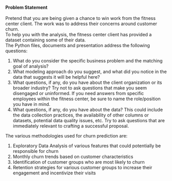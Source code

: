 **Problem Statement**
<br>
<br>
Pretend that you are being given a chance to win work from the fitness center client. The work was to address their concerns around customer churn. 
<br>
To help you with the analysis, the fitness center client has provided a dataset containing some of their data. 
<br>
The Python files, documents and presentation address the following questions:
1. What do you consider the specific business problem and the matching goal of analysis?
2. What modeling approach do you suggest, and what did you notice in the data that suggests it will be helpful here?
3. What questions, if any, do you have about the client organization or its broader industry? Try not to ask questions that make you seem disengaged or uninformed.  If you need answers from specific employees within the fitness center, be sure to name the role/position you have in mind.
4. What questions, if any, do you have about the data? This could include the data collection practices, the availability of other columns or datasets, potential data quality issues, etc.  Try to ask questions that are immediately relevant to crafting a successful proposal.

The various methodologies used for churn prediction are:
1. Exploratory Data Analysis of various features that could potentially be responsible for churn
2. Monthly churn trends based on customer characteristics
3. Identification of customer groups who are most likely to churn
4. Retention strategies for various customer groups to increase their engagement and incentivize their visits
